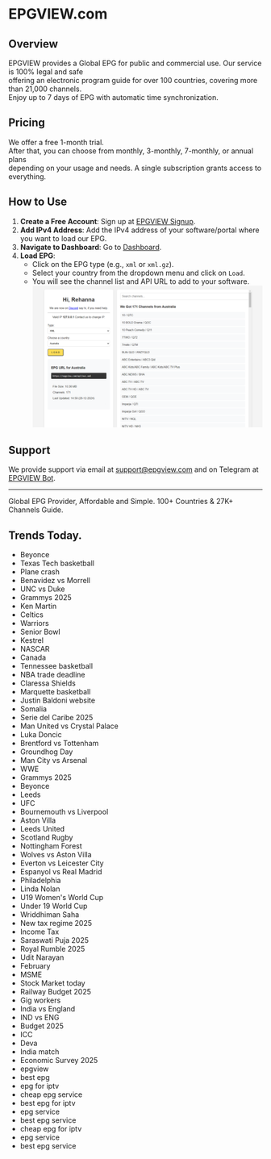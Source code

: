 # EPGVIEW.com



## Overview
EPGVIEW provides a Global EPG for public and commercial use. Our service is 100% legal and safe\
offering an electronic program guide for over 100 countries, covering more than 21,000 channels.\
Enjoy up to 7 days of EPG with automatic time synchronization.

## Pricing
We offer a free 1-month trial. \
After that, you can choose from monthly, 3-monthly, 7-monthly, or annual plans \
depending on your usage and needs. A single subscription grants access to everything.

## How to Use
1. **Create a Free Account**: Sign up at [EPGVIEW Signup](https://epgview.com/signup.php).
2. **Add IPv4 Address**: Add the IPv4 address of your software/portal where you want to load our EPG.
3. **Navigate to Dashboard**: Go to [Dashboard](https://epgview.com/dashboard.php).
4. **Load EPG**:
   - Click on the EPG type (e.g., `xml` or `xml.gz`).
   - Select your country from the dropdown menu and click on `Load`.
   - You will see the channel list and API URL to add to your software.
![EPGVIEW](img/dashboard.png)
## Support
We provide support via email at [support@epgview.com](mailto:support@epgview.com) and on Telegram at [EPGVIEW Bot](https://t.me/epgview_bot).

---

Global EPG Provider, Affordable and Simple. 100+ Countries & 27K+ Channels Guide.

## Trends Today.

- Beyonce
- Texas Tech basketball
- Plane crash
- Benavidez vs Morrell
- UNC vs Duke
- Grammys 2025
- Ken Martin
- Celtics
- Warriors
- Senior Bowl
- Kestrel
- NASCAR
- Canada
- Tennessee basketball
- NBA trade deadline
- Claressa Shields
- Marquette basketball
- Justin Baldoni website
- Somalia
- Serie del Caribe 2025
- Man United vs Crystal Palace
- Luka Doncic
- Brentford vs Tottenham
- Groundhog Day
- Man City vs Arsenal
- WWE
- Grammys 2025
- Beyonce
- Leeds
- UFC
- Bournemouth vs Liverpool
- Aston Villa
- Leeds United
- Scotland Rugby
- Nottingham Forest
- Wolves vs Aston Villa
- Everton vs Leicester City
- Espanyol vs Real Madrid
- Philadelphia
- Linda Nolan
- U19 Women's World Cup
- Under 19 World Cup
- Wriddhiman Saha
- New tax regime 2025
- Income Tax
- Saraswati Puja 2025
- Royal Rumble 2025
- Udit Narayan
- February
- MSME
- Stock Market today
- Railway Budget 2025
- Gig workers
- India vs England
- IND vs ENG
- Budget 2025
- ICC
- Deva
- India match
- Economic Survey 2025
- epgview
- best epg
- epg for iptv
- cheap epg service
- best epg for iptv
- epg service
- best epg service
- cheap epg for iptv
- epg service
- best epg service
